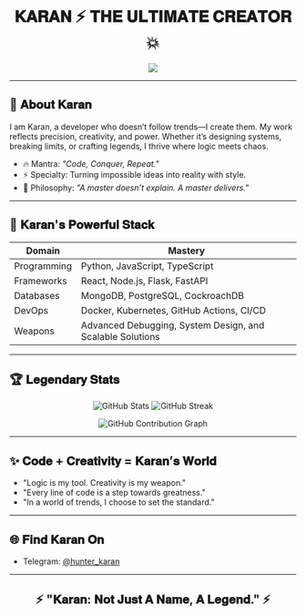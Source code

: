 <h1 align="center">𝐊𝐀𝐑𝐀𝐍 ⚡ 𝐓𝐇𝐄 𝐔𝐋𝐓𝐈𝐌𝐀𝐓𝐄 𝐂𝐑𝐄𝐀𝐓𝐎𝐑 💥</h1>

<p align="center">
  <img src="https://readme-typing-svg.herokuapp.com?font=Fira+Code&size=30&pause=1000&color=00F7FF&center=true&vCenter=true&width=900&lines=Welcome+to+Karan's+Legendary+Space+%F0%9F%92%A5;Mastermind+of+Code+%26+Logic+%F0%9F%91%91;Building+the+Future+One+Line+at+a+Time...+%E2%9C%A8;Perfection+is+Temporary%2C+Legends+are+Forever+%E2%9A%A1">
</p>

---

## 💎 𝐀𝐛𝐨𝐮𝐭 𝐊𝐚𝐫𝐚𝐧
I am Karan, a developer who doesn’t follow trends—I create them. My work reflects precision, creativity, and power. Whether it’s designing systems, breaking limits, or crafting legends, I thrive where logic meets chaos.  

- 🔥 Mantra: *"Code, Conquer, Repeat."*  
- ⚡ Specialty: Turning impossible ideas into reality with style.  
- 🥷 Philosophy: *"A master doesn’t explain. A master delivers."*  

---

## 🚀 𝐊𝐚𝐫𝐚𝐧'𝐬 𝐏𝐨𝐰𝐞𝐫𝐟𝐮𝐥 𝐒𝐭𝐚𝐜𝐤
| Domain       | Mastery                                                                 |
|-------------------|-----------------------------------------------------------------------------|
| Programming   | Python, JavaScript, TypeScript                                       |
| Frameworks    | React, Node.js, Flask, FastAPI                                             |
| Databases     | MongoDB, PostgreSQL, CockroachDB                                           |
| DevOps        | Docker, Kubernetes, GitHub Actions, CI/CD                                 |
| Weapons       | Advanced Debugging, System Design, and Scalable Solutions                 |

---

## 🏆 𝐋𝐞𝐠𝐞𝐧𝐝𝐚𝐫𝐲 𝐒𝐭𝐚𝐭𝐬

<p align="center">
  <img src="https://github-readme-stats.vercel.app/api?username=Hunter_Karan&show_icons=true&theme=merko&count_private=true" alt="GitHub Stats" />
  <img src="https://github-readme-streak-stats.herokuapp.com/?user=Hunter_Karan&theme=tokyonight" alt="GitHub Streak" />
</p>

<p align="center">
  <img src="https://github-readme-activity-graph.cyclic.app/graph?username=Hunter_Karan&theme=high-contrast" alt="GitHub Contribution Graph" />
</p>

---

## ✨ 𝐂𝐨𝐝𝐞 + 𝐂𝐫𝐞𝐚𝐭𝐢𝐯𝐢𝐭𝐲 = 𝐊𝐚𝐫𝐚𝐧’𝐬 𝐖𝐨𝐫𝐥𝐝  
- "Logic is my tool. Creativity is my weapon."  
- "Every line of code is a step towards greatness."  
- "In a world of trends, I choose to set the standard."

---

## 🌐 𝐅𝐢𝐧𝐝 𝐊𝐚𝐫𝐚𝐧 𝐎𝐧
- Telegram: [@hunter_karan](https://t.me/hunter_karan)  

---

<h2 align="center">⚡ "𝐊𝐚𝐫𝐚𝐧: 𝐍𝐨𝐭 𝐉𝐮𝐬𝐭 𝐀 𝐍𝐚𝐦𝐞, 𝐀 𝐋𝐞𝐠𝐞𝐧𝐝." ⚡</h2>
